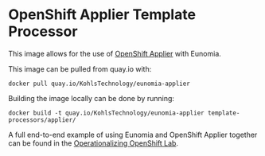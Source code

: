 # OpenShift Applier Template Processor

This image allows for the use of [OpenShift Applier](https://github.com/redhat-cop/openshift-applier.git) with Eunomia.

This image can be pulled from quay.io with:

    docker pull quay.io/KohlsTechnology/eunomia-applier

Building the image locally can be done by running:

    docker build -t quay.io/KohlsTechnology/eunomia-applier template-processors/applier/

A full end-to-end example of using Eunomia and OpenShift Applier together can be found in the [Operationalizing OpenShift Lab](https://github.com/redhat-cop/operationalizing-openshift-lab).
